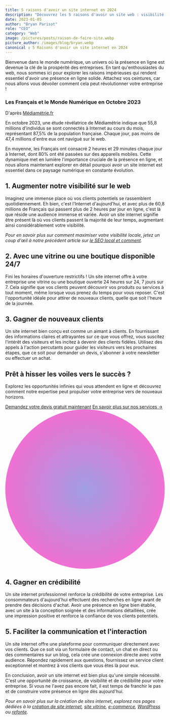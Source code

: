 ```yaml
---
title: 5 raisons d'avoir un site internet en 2024
description: "Découvrez les 5 raisons d'avoir un site web : visibilité accrue, boutique ouverte 24/7, nouveaux clients, crédibilité renforcée et communication facilitée."
date: 2023-01-05
author: "Bryan Parisot"
role: "CEO"
category: "Web"
image: /pictures/posts/raison-de-faire-site.webp
picture_author: /images/blog/bryan.webp
canonical : 5 Raisons d'avoir un site internet en 2024
---
```


Bienvenue dans le monde numérique, un univers où la présence en ligne est devenue la clé de la prospérité des entreprises. En tant qu'enthousiastes du web, nous sommes ici pour explorer les raisons impérieuses qui rendent essentiel d'avoir une présence en ligne solide. Attachez vos ceintures, car nous allons vous dévoiler comment cela peut révolutionner votre entreprise !

### Les Français et le Monde Numérique en Octobre 2023

D'après [Médiamétrie.fr](https://www.mediametrie.fr/fr/audience-internet-global-en-octobre-2023)

En octobre 2023, une étude révélatrice de Médiamétrie indique que 55,8 millions d'individus se sont connectés à Internet au cours du mois, représentant 87,5% de la population française. Chaque jour, pas moins de 47,4 millions d'entre eux ont navigué sur le web.

En moyenne, les Français ont consacré 2 heures et 29 minutes chaque jour à Internet, dont 80% ont été passées sur des appareils mobiles. Cette dynamique met en lumière l'importance cruciale de la présence en ligne, et nous allons maintenant explorer en détail pourquoi avoir un site internet est essentiel dans ce paysage numérique en constante évolution.

## 1. Augmenter notre visibilité sur le web

Imaginez une immense place où vos clients potentiels se rassemblent quotidiennement. Eh bien, c'est l'Internet d'aujourd'hui, et avec plus de 60,8 millions de Français qui passent plus de 2 heures par jour en ligne, c'est là que réside une audience immense et variée. Avoir un site internet signifie être présent là où vos clients passent la majorité de leur temps, augmentant ainsi considérablement votre visibilité.

*Pour en savoir plus sur comment maximiser votre visibilité locale, jetez un coup d'œil à notre précédent article sur [le SEO local et comment](/posts/l-importance-du-seo-local-et-comment).* 

## 2. Avec une vitrine ou une boutique disponible 24/7

Fini les horaires d'ouverture restrictifs ! Un site internet offre à votre entreprise une vitrine ou une boutique ouverte 24 heures sur 24, 7 jours sur 7. Cela signifie que vos clients peuvent découvrir vos produits ou services à tout moment, même lorsque vous prenez du temps pour vous reposer. C'est l'opportunité idéale pour attirer de nouveaux clients, quelle que soit l'heure de la journée.

## 3. Gagner de nouveaux clients

Un site internet bien conçu est comme un aimant à clients. En fournissant des informations claires et attrayantes sur ce que vous offrez, vous suscitez l'intérêt des visiteurs et les incitez à devenir des clients fidèles. Utilisez des appels à l'action percutants pour guider les visiteurs vers les prochaines étapes, que ce soit pour demander un devis, s'abonner à votre newsletter ou effectuer un achat.

<div className="bg-white">
  <div className="mx-auto max-w-7xl sm:px-6 lg:px-8">
    <div className="relative isolate overflow-hidden bg-emerald-900 px-6 py-24 text-center shadow-2xl sm:rounded-3xl sm:px-16">
      <h2 className="mx-auto max-w-2xl text-3xl font-bold tracking-tight text-white sm:text-4xl">Prêt à hisser les voiles vers le succès ?</h2>
        <p className="mt-4 text-xl text-white">Explorez les opportunités infinies qui vous attendent en ligne et découvrez comment notre expertise peut propulser votre entreprise vers de nouveaux horizons.</p>
      <div className="mt-10 flex items-center justify-center gap-x-6">
        <a href="/contact" className="rounded-md bg-white px-3 py-2 text-sm font-semibold text-gray-900 shadow-sm hover:bg-gray-100 focus-visible:outline focus-visible:outline-2 focus-visible:outline-offset-2 focus-visible:outline-white">Demandez votre devis gratuit maintenant</a>
        <a href="/creation-site-internet-nancy" className="text-sm font-semibold leading-6 text-white">En savoir plus sur nos services <span aria-hidden="true">→</span></a>
      </div>
      <svg viewBox="0 0 1024 1024" className="absolute left-1/2 top-1/2 -z-10 h-[64rem] w-[64rem] -translate-x-1/2 [mask-image:radial-gradient(closest-side,white,transparent)]" aria-hidden="true">
        <circle cx="512" cy="512" r="512" fill="url(#827591b1-ce8c-4110-b064-7cb85a0b1217)" fill-opacity="0.7" />
        <defs>
          <radialGradient id="827591b1-ce8c-4110-b064-7cb85a0b1217">
            <stop stop-color="#7775D6" />
            <stop offset="1" stop-color="#E935C1" />
          </radialGradient>
        </defs>
      </svg>
    </div>
  </div>
</div>

## 4. Gagner en crédibilité

Un site internet professionnel renforce la crédibilité de votre entreprise. Les consommateurs d'aujourd'hui effectuent des recherches en ligne avant de prendre des décisions d'achat. Avoir une présence en ligne bien établie, avec un site à la conception soignée et des informations détaillées, crée une impression positive et renforce la confiance de vos clients potentiels.

## 5. Faciliter la communication et l'interaction

Un site internet offre une plateforme pour communiquer directement avec vos clients. Que ce soit via un formulaire de contact, un chat en direct ou des commentaires sur un blog, cela crée une connexion directe avec votre audience. Répondez rapidement aux questions, fournissez un service client exceptionnel et montrez à vos clients que vous êtes là pour eux.

En conclusion, avoir un site internet est bien plus qu'une simple nécessité. C'est une opportunité de croissance, de visibilité et de crédibilité pour votre entreprise. Si vous ne l'avez pas encore fait, il est temps de franchir le pas et de construire votre présence en ligne dès aujourd'hui.

*Pour en savoir plus sur la création de sites internet, explorez nos pages dédiées à la [création de site internet](/creation-site-internet-nancy), [site vitrine](/creation-site-internet-nancy/site-vitrine), [e-commerce](/creation-site-internet-nancy/e-commerce), [WordPress](/creation-site-internet-nancy/wordpress-personnalise) ou [refonte](/creation-site-internet-nancy/refonte).*
